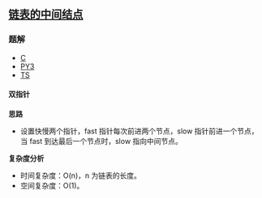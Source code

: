 ## [链表的中间结点](https://leetcode-cn.com/problems/middle-of-the-linked-list/)

### 题解
+ [C](../../c/896/876.c)
+ [PY3](../../py3/896/876.py)
+ [TS](../../ts/896/876.ts)

#### 双指针
**思路**
+ 设置快慢两个指针，fast 指针每次前进两个节点，slow 指针前进一个节点，当 fast 到达最后一个节点时，slow 指向中间节点。

**复杂度分析**
+ 时间复杂度：O(n)，n 为链表的长度。
+ 空间复杂度：O(1)。